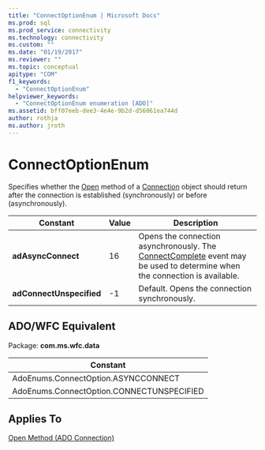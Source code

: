 ```yaml
---
title: "ConnectOptionEnum | Microsoft Docs"
ms.prod: sql
ms.prod_service: connectivity
ms.technology: connectivity
ms.custom: ""
ms.date: "01/19/2017"
ms.reviewer: ""
ms.topic: conceptual
apitype: "COM"
f1_keywords: 
  - "ConnectOptionEnum"
helpviewer_keywords: 
  - "ConnectOptionEnum enumeration [ADO]"
ms.assetid: bff07eeb-dee3-4e4e-9b2d-d56061ea744d
author: rothja
ms.author: jroth
---
```

# ConnectOptionEnum
Specifies whether the [Open](../../../ado/reference/ado-api/open-method-ado-connection.md) method of a [Connection](../../../ado/reference/ado-api/connection-object-ado.md) object should return after the connection is established (synchronously) or before (asynchronously).  
  
|Constant|Value|Description|  
|--------------|-----------|-----------------|  
|**adAsyncConnect**|16|Opens the connection asynchronously. The [ConnectComplete](../../../ado/reference/ado-api/connectcomplete-and-disconnect-events-ado.md) event may be used to determine when the connection is available.|  
|**adConnectUnspecified**|-1|Default. Opens the connection synchronously.|  
  
## ADO/WFC Equivalent  
 Package: **com.ms.wfc.data**  
  
|Constant|  
|--------------|  
|AdoEnums.ConnectOption.ASYNCCONNECT|  
|AdoEnums.ConnectOption.CONNECTUNSPECIFIED|  
  
## Applies To  
 [Open Method (ADO Connection)](../../../ado/reference/ado-api/open-method-ado-connection.md)
